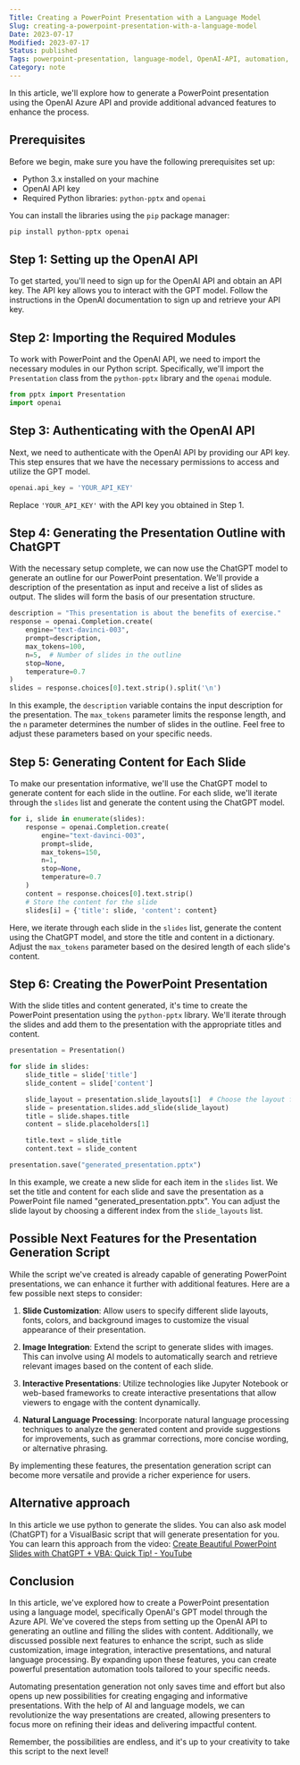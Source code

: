 ```yaml
---
Title: Creating a PowerPoint Presentation with a Language Model
Slug: creating-a-powerpoint-presentation-with-a-language-model
Date: 2023-07-17
Modified: 2023-07-17
Status: published
Tags: powerpoint-presentation, language-model, OpenAI-API, automation, artificial-intelligence, python-script, ChatGPT, presentation-outline, content-generation, python-pptx, openai, authentication, slide-customization, image-integration, interactive-presentations, natural-language-processing, advanced-features
Category: note
---
```

In this article, we'll explore how to generate a PowerPoint presentation using the OpenAI Azure API and provide additional advanced features to enhance the process.

## Prerequisites

Before we begin, make sure you have the following prerequisites set up:

- Python 3.x installed on your machine
- OpenAI API key
- Required Python libraries: `python-pptx` and `openai`

You can install the libraries using the `pip` package manager:

```bash
pip install python-pptx openai
```

## Step 1: Setting up the OpenAI API

To get started, you'll need to sign up for the OpenAI API and obtain an API key. The API key allows you to interact with the GPT model. Follow the instructions in the OpenAI documentation to sign up and retrieve your API key.

## Step 2: Importing the Required Modules

To work with PowerPoint and the OpenAI API, we need to import the necessary modules in our Python script. Specifically, we'll import the `Presentation` class from the `python-pptx` library and the `openai` module.

```python
from pptx import Presentation
import openai
```

## Step 3: Authenticating with the OpenAI API

Next, we need to authenticate with the OpenAI API by providing our API key. This step ensures that we have the necessary permissions to access and utilize the GPT model.

```python
openai.api_key = 'YOUR_API_KEY'
```

Replace `'YOUR_API_KEY'` with the API key you obtained in Step 1.

## Step 4: Generating the Presentation Outline with ChatGPT

With the necessary setup complete, we can now use the ChatGPT model to generate an outline for our PowerPoint presentation. We'll provide a description of the presentation as input and receive a list of slides as output. The slides will form the basis of our presentation structure.

```python
description = "This presentation is about the benefits of exercise."
response = openai.Completion.create(
    engine="text-davinci-003",
    prompt=description,
    max_tokens=100,
    n=5,  # Number of slides in the outline
    stop=None,
    temperature=0.7
)
slides = response.choices[0].text.strip().split('\n')
```

In this example, the `description` variable contains the input description for the presentation. The `max_tokens` parameter limits the response length, and the `n` parameter determines the number of slides in the outline. Feel free to adjust these parameters based on your specific needs.

## Step 5: Generating Content for Each Slide

To make our presentation informative, we'll use the ChatGPT model to generate content for each slide in the outline. For each slide, we'll iterate through the `slides` list and generate the content using the ChatGPT model.

```python
for i, slide in enumerate(slides):
    response = openai.Completion.create(
        engine="text-davinci-003",
        prompt=slide,
        max_tokens=150,
        n=1,
        stop=None,
        temperature=0.7
    )
    content = response.choices[0].text.strip()
    # Store the content for the slide
    slides[i] = {'title': slide, 'content': content}
```

Here, we iterate through each slide in the `slides` list, generate the content using the ChatGPT model, and store the title and content in a dictionary. Adjust the `max_tokens` parameter based on the desired length of each slide's content.

## Step 6: Creating the PowerPoint Presentation

With the slide titles and content generated, it's time to create the PowerPoint presentation using the `python-pptx` library. We'll iterate through the slides and add them to the presentation with the appropriate titles and content.

```python
presentation = Presentation()

for slide in slides:
    slide_title = slide['title']
    slide_content = slide['content']

    slide_layout = presentation.slide_layouts[1]  # Choose the layout for the slide
    slide = presentation.slides.add_slide(slide_layout)
    title = slide.shapes.title
    content = slide.placeholders[1]

    title.text = slide_title
    content.text = slide_content

presentation.save("generated_presentation.pptx")
```

In this example, we create a new slide for each item in the `slides` list. We set the title and content for each slide and save the presentation as a PowerPoint file named "generated_presentation.pptx". You can adjust the slide layout by choosing a different index from the `slide_layouts` list.

## Possible Next Features for the Presentation Generation Script

While the script we've created is already capable of generating PowerPoint presentations, we can enhance it further with additional features. Here are a few possible next steps to consider:

1. **Slide Customization**: Allow users to specify different slide layouts, fonts, colors, and background images to customize the visual appearance of their presentation.

2. **Image Integration**: Extend the script to generate slides with images. This can involve using AI models to automatically search and retrieve relevant images based on the content of each slide.

3. **Interactive Presentations**: Utilize technologies like Jupyter Notebook or web-based frameworks to create interactive presentations that allow viewers to engage with the content dynamically.

4. **Natural Language Processing**: Incorporate natural language processing techniques to analyze the generated content and provide suggestions for improvements, such as grammar corrections, more concise wording, or alternative phrasing.

By implementing these features, the presentation generation script can become more versatile and provide a richer experience for users.

## Alternative approach
In this article we use python to generate the slides. You can also ask model (ChatGPT) for a VisualBasic script that will generate presentation for you. You can learn this approach from the video: [Create Beautiful PowerPoint Slides with ChatGPT + VBA: Quick Tip! - YouTube](https://www.youtube.com/watch?v=JoedhPPi3O0)


## Conclusion

In this article, we've explored how to create a PowerPoint presentation using a language model, specifically OpenAI's GPT model through the Azure API. We've covered the steps from setting up the OpenAI API to generating an outline and filling the slides with content. Additionally, we discussed possible next features to enhance the script, such as slide customization, image integration, interactive presentations, and natural language processing. By expanding upon these features, you can create powerful presentation automation tools tailored to your specific needs.

Automating presentation generation not only saves time and effort but also opens up new possibilities for creating engaging and informative presentations. With the help of AI and language models, we can revolutionize the way presentations are created, allowing presenters to focus more on refining their ideas and delivering impactful content.

Remember, the possibilities are endless, and it's up to your creativity to take this script to the next level!